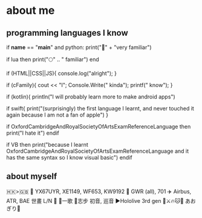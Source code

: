 # about me

## programming languages I know

if __name__ == "__main__" and python:
  print("🐍" + "very familiar")

if lua then
  print("🌕" .. " familiar")
end

if (HTML||CSS||JS){
  console.log("alright");
}

if (cFamily){
  cout << "I";
  Console.Write(" kinda");
  printf(" know");
}

if (kotlin){
  println("I will probably learn more to make android apps")

if swift{
  print("(surprisingly) the first language I learnt, and never touched it again because I am not a fan of apple")
}

if OxfordCambridgeAndRoyalSocietyOfArtsExamReferenceLanguage then
  print("I hate it")
endif

if VB then
  print("because I learnt OxfordCambridgeAndRoyalSocietyOfArtsExamReferenceLanguage and it has the same syntax so I know visual basic")
endif

## about myself

🇭🇰>🇬🇧
🚌 YX67UYR, XE1149, WF653, KW9192
🚄 GWR (all), 701
✈️ Airbus, ATR, BAE
世畫 L/N 💫 💙一歌 💚志步
初音, 巡音
▶️Hololive 3rd gen 🚢⚔️🔥🐱🐰
あおぎり🏫
